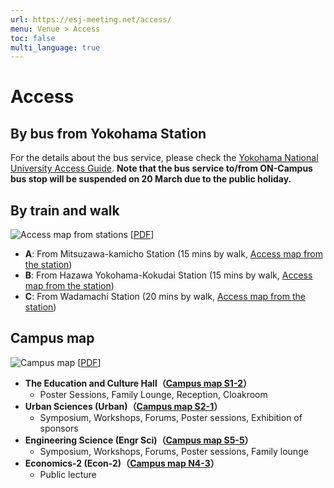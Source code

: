 ```yaml
---
url: https://esj-meeting.net/access/
menu: Venue > Access
toc: false
multi_language: true
---
```


# Access

## By bus from Yokohama Station

For the details about the bus service, please check the [Yokohama National University Access Guide](https://www.ynu.ac.jp/english/about/access/access/).
**Note that the bus service to/from ON-Campus bus stop will be suspended on 20 March due to the public holiday.**

## By train and walk

![Access map from stations](https://esj-meeting.net/wp-content/uploads/2024/02/neighbourhood_map_en.jpg)
[[PDF](https://esj-meeting.net/wp-content/uploads/2024/02/neighbourhood_map_en.pdf)]

* **A**: From Mitsuzawa-kamicho Station (15 mins by walk, [Access map from the station](https://www.ynu.ac.jp/english/about/access/train_front/))
* **B**: From Hazawa Yokohama-Kokudai Station (15 mins by walk, [Access map from the station](https://www.ynu.ac.jp/english/about/access/train_westnorth/))
* **C**: From Wadamachi Station (20 mins by walk, [Access map from the station](https://www.ynu.ac.jp/english/about/access/bus/train_south/))

## Campus map

![Campus map](https://esj-meeting.net/wp-content/uploads/2024/02/campus_map_en.jpg)
[[PDF](https://esj-meeting.net/wp-content/uploads/2024/02/campus_map_en.pdf)]

* **The Education and Culture Hall（[Campus map S1-2](https://www.ynu.ac.jp/english/about/access/map/)）**
    * Poster Sessions, Family Lounge, Reception, Cloakroom
* **Urban Sciences (Urban)（[Campus map S2-1](https://www.ynu.ac.jp/english/about/access/map/)）**
    * Symposium, Workshops, Forums, Poster sessions, Exhibition of sponsors
* **Engineering Science (Engr Sci)（[Campus map S5-5](https://www.ynu.ac.jp/english/about/access/map/)）**
    * Symposium, Workshops, Forums, Poster sessions, Family lounge
* **Economics-2 (Econ-2)（[Campus map N4-3](https://www.ynu.ac.jp/english/about/access/map/)）**
    * Public lecture
